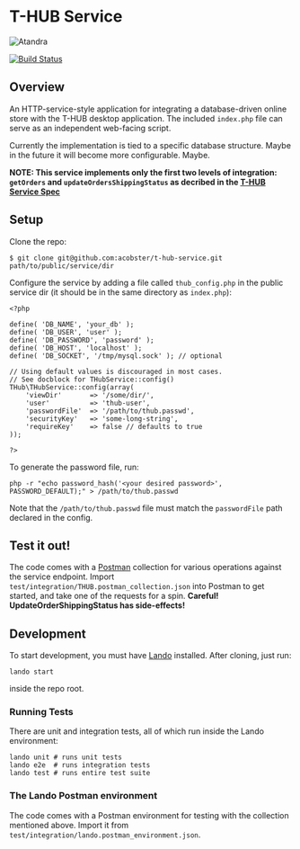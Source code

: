 # T-HUB Service

![Atandra](http://www.atandra.com/images/logo.png)

[![Build Status](https://travis-ci.org/acobster/t-hub-service.svg?branch=master)](https://travis-ci.org/acobster/t-hub-service)

## Overview

An HTTP-service-style application for integrating a database-driven online store with the T-HUB desktop application. The included `index.php` file can serve as an independent web-facing script.

Currently the implementation is tied to a specific database structure. Maybe in the future it will become more configurable. Maybe.

**NOTE: This service implements only the first two levels of integration: `getOrders` and `updateOrdersShippingStatus` as decribed in the [T-HUB Service Spec](http://www.atandra.com/downloads/THUB_Service_Spec_43.pdf)**

## Setup

Clone the repo:

    $ git clone git@github.com:acobster/t-hub-service.git path/to/public/service/dir

Configure the service by adding a file called `thub_config.php` in the public service dir (it should be in the same directory as `index.php`):

    <?php
    
    define( 'DB_NAME', 'your_db' );
    define( 'DB_USER', 'user' );
    define( 'DB_PASSWORD', 'password' );
    define( 'DB_HOST', 'localhost' );
    define( 'DB_SOCKET', '/tmp/mysql.sock' ); // optional
    
    // Using default values is discouraged in most cases.
    // See docblock for THubService::config()
    THub\THubService::config(array(
    	'viewDir'		=> '/some/dir/',
    	'user'			=> 'thub-user',
    	'passwordFile'	=> '/path/to/thub.passwd',
    	'securityKey'	=> 'some-long-string',
    	'requireKey'	=> false // defaults to true
    ));
    
    ?>

To generate the password file, run:

```
php -r "echo password_hash('<your desired password>', PASSWORD_DEFAULT);" > /path/to/thub.passwd
```

Note that the `/path/to/thub.passwd` file must match the `passwordFile` path declared in the config.

## Test it out!

The code comes with a [Postman](https://www.getpostman.com/apps) collection for various operations against the service endpoint. Import `test/integration/THUB.postman_collection.json` into Postman to get started, and take one of the requests for a spin. **Careful! UpdateOrderShippingStatus has side-effects!**

## Development

To start development, you must have [Lando](https://docs.devwithlando.io) installed. After cloning, just run:

    lando start

inside the repo root.

### Running Tests

There are unit and integration tests, all of which run inside the Lando environment:

```
lando unit # runs unit tests
lando e2e  # runs integration tests
lando test # runs entire test suite
```

### The Lando Postman environment

The code comes with a Postman environment for testing with the collection mentioned above. Import it from `test/integration/lando.postman_environment.json`.
